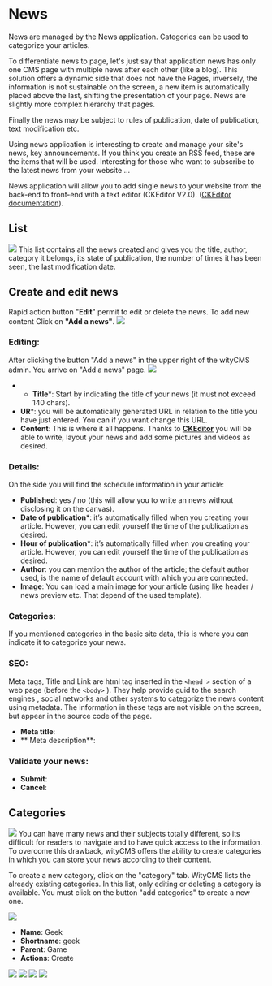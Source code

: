 # News

News are managed by the News application. Categories can be used to categorize your articles.

To differentiate news to page, let's just say that application news has only one CMS page with multiple news after each other (like a blog). This solution offers a dynamic side that does not have the Pages, inversely, the information is not sustainable on the screen, a new item is automatically placed above the last, shifting the presentation of your page. News are slightly more complex hierarchy that pages.

Finally the news may be subject to rules of publication, date of publication, text modification etc.

Using news application is interesting to create and manage your site's news, key announcements. If you think you create an RSS feed, these are the items that will be used. Interesting for those who want to subscribe to the latest news from your website ...

News application will allow you to add single news to your website from the back-end to front-end with a text editor (CKEditor V2.0). ([CKEditor documentation](http://docs.ckeditor.com/)).

## List
![](news-01.png)
This list contains all the news created and gives you the title, author, category it belongs, its state of publication, the number of times it has been seen, the last modification date.


## Create and edit news

Rapid action button "**Edit**" permit to edit or delete the news. 
To add new content Click on **"Add a news"**.
![](news-02.png)
### Editing:

After clicking the button "Add a news" in the upper right of the wityCMS admin. You arrive on "Add a news" page.
![](news-03.png)

* * **Title***: Start by indicating the title of your news (it must not exceed 140 chars).
* **UR***: you will be automatically generated URL in relation to the title you have just entered. You can if you want change this URL.
* **Content**: This is where it all happens. Thanks to **[CKEditor](http://docs.ckeditor.com/)** you will be able to write, layout your news and add some pictures and videos as desired.

### Details:

On the side you will find the schedule information in your article:

* **Published**: yes / no (this will allow you to write an news without disclosing it on the canvas).
* **Date of publication***: it’s automatically filled when you creating your article. However, you can edit yourself the time of the publication as desired.
*  **Hour of publication***: it’s automatically filled when you creating your article. However, you can edit yourself the time of the publication as desired.
* **Author**: you can mention the author of the article; the default author used, is the name of default account with which you are connected.
* **Image**: You can load a main image for your article (using like header / news preview etc. That depend of the used template).

### Categories:

If you mentioned categories in the basic site data, this is where you can indicate it to categorize your news.

### SEO:

Meta tags, Title and Link are html tag inserted in the ```<head >``` section of a web page (before the ```<body>``` ). They help provide guid to the search engines , social networks and other systems to categorize the news content using metadata. The information in these tags are not visible on the screen, but appear in the source code of the page.

* **Meta title**: 
* ** Meta description**:

### Validate your news:

* **Submit**:
* **Cancel**:

## Categories

![](news-04.png)
You can have many news and their subjects totally different, so its difficult for readers to navigate and to have quick access to the information.
To overcome this drawback, wityCMS offers the ability to create categories in which you can store your news according to their content.

To create a new category, click on the "category" tab. WityCMS lists the already existing categories. In this list, only editing or deleting a category is available. You must click on the button "add categories" to create a new one.

![](news-05.png)

* **Name**: Geek
* **Shortname**: geek
* **Parent**: Game
* **Actions**: Create

![](news-06.png)
![](news-07.png)
![](news-08.png)
![](news-09.png)